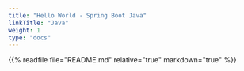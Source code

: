 ```yaml
---
title: "Hello World - Spring Boot Java"
linkTitle: "Java"
weight: 1
type: "docs"
---
```


{{% readfile file="README.md" relative="true" markdown="true" %}}
